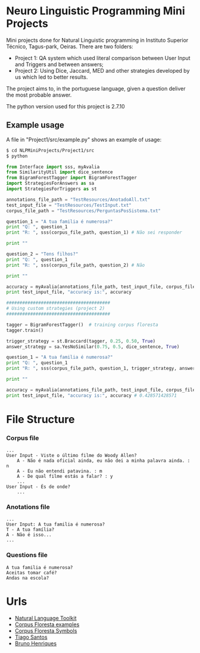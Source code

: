 # Neuro Linguistic Programming Mini Projects

Mini projects done for Natural Linguistic programming in Instituto Superior Técnico, Tagus-park, Oeiras.
There are two folders:
- Project 1: QA system which used literal comparison between User Input and Triggers and between answers;
- Project 2: Using Dice, Jaccard, MED and other strategies developed by us which led to better results.

The project aims to, in the portuguese language, given a question deliver the most probable answer.

The python version used for this project is 2.7.10

## Example usage

A file in "Project1/src/example.py" shows an example of usage:

```sh
$ cd NLPMiniProjects/Project1/src
$ python
```

```python
from Interface import sss, myAvalia
from SimilarityUtil import dice_sentence
from BigramForestTagger import BigramForestTagger
import StrategiesForAnswers as sa
import StrategiesForTriggers as st

annotations_file_path = "TestResources/AnotadoAll.txt"
test_input_file = "TestResources/TestInput.txt"
corpus_file_path = "TestResources/PerguntasPosSistema.txt"

question_1 = "A tua familia é numerosa?"
print "Q: ", question_1
print "R: ", sss(corpus_file_path, question_1) # Não sei responder

print ""

question_2 = "Tens filhos?"
print "Q: ", question_1
print "R: ", sss(corpus_file_path, question_2) # Não

print ""

accuracy = myAvalia(annotations_file_path, test_input_file, corpus_file_path) # 0.0857142857143
print test_input_file, "accuracy is:", accuracy

#######################################
# Using custom strategies (project 2)
#######################################

tagger = BigramForestTagger()  # training corpus floresta
tagger.train()

trigger_strategy = st.Braccard(tagger, 0.25, 0.50, True)
answer_strategy = sa.YesNoSimilar(0.75, 0.5, dice_sentence, True)

question_1 = "A tua familia é numerosa?"
print "Q: ", question_1
print "R: ", sss(corpus_file_path, question_1, trigger_strategy, answer_strategy) # Não é isso...

print ""

accuracy = myAvalia(annotations_file_path, test_input_file, corpus_file_path, trigger_strategy, answer_strategy)
print test_input_file, "accuracy is:", accuracy # 0.428571428571
```

# File Structure
### Corpus file
```
...
User Input - Viste o último filme do Woody Allen?
	A - Não é nada oficial ainda, eu não dei a minha palavra ainda. : n
	A - Eu não entendi patavina. : m
	A - De qual filme estás a falar? : y
	...
User Input - És de onde?
    ...
```

### Anotations file
```
...
User Input: A tua familia é numerosa?
T - A tua família?
A - Não é isso...
...
```

### Questions file
```
A tua familia é numerosa?
Aceitas tomar café?
Andas na escola?
```

# Urls

* [Natural Language Toolkit]
* [Corpus Floresta examples]
* [Corpus Floresta Symbols]
* [Tiago Santos]
* [Bruno Henriques]

[Natural Language Toolkit]: <http://www.nltk.org/>
[Corpus Floresta examples]: <http://www.nltk.org/howto/portuguese_en.html>
[Corpus Floresta Symbols]: <http://beta.visl.sdu.dk/visl/pt/symbolset-floresta.html>
[Bruno Henriques]: <https://github.com/bphenriques>
[Tiago Santos]: <https://github.com/GitTiago>
